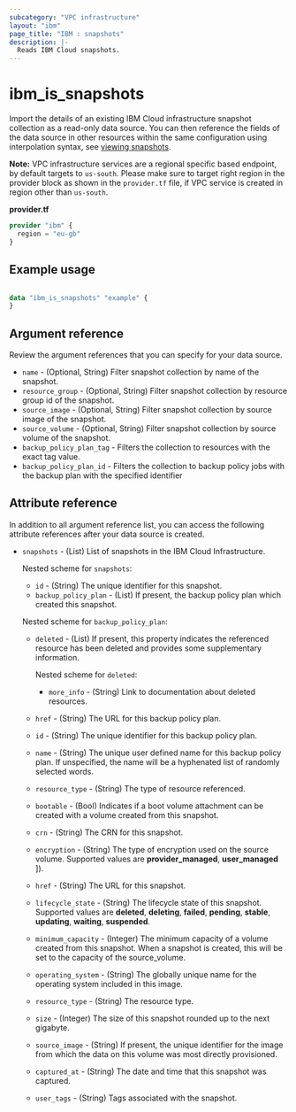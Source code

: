 ```yaml
---
subcategory: "VPC infrastructure"
layout: "ibm"
page_title: "IBM : snapshots"
description: |-
  Reads IBM Cloud snapshots.
---
```

# ibm_is_snapshots

Import the details of an existing IBM Cloud infrastructure snapshot collection as a read-only data source. You can then reference the fields of the data source in other resources within the same configuration using interpolation syntax, see [viewing snapshots](https://cloud.ibm.com/docs/vpc?topic=vpc-snapshots-vpc-view).

**Note:** 
VPC infrastructure services are a regional specific based endpoint, by default targets to `us-south`. Please make sure to target right region in the provider block as shown in the `provider.tf` file, if VPC service is created in region other than `us-south`.

**provider.tf**

```terraform
provider "ibm" {
  region = "eu-gb"
}
```


## Example usage

```terraform

data "ibm_is_snapshots" "example" {
}

```

## Argument reference
Review the argument references that you can specify for your data source. 

- `name` - (Optional, String) Filter snapshot collection by name of the snapshot.
- `resource_group` - (Optional, String) Filter snapshot collection by resource group id of the snapshot.
- `source_image` - (Optional, String) Filter snapshot collection by source image of the snapshot.
- `source_volume` - (Optional, String) Filter snapshot collection by source volume of the snapshot.
- `backup_policy_plan_tag` - Filters the collection to resources with the exact tag value.
- `backup_policy_plan_id` - Filters the collection to backup policy jobs with the backup plan with the specified identifier


## Attribute reference
In addition to all argument reference list, you can access the following attribute references after your data source is created.

- `snapshots` - (List) List of snapshots in the IBM Cloud Infrastructure.
  
  Nested scheme for `snapshots`:
  - `id` - (String) The unique identifier for this snapshot.
  - `backup_policy_plan` - (List) If present, the backup policy plan which created this snapshot.
  
   Nested scheme for `backup_policy_plan`:
    - `deleted` - (List) If present, this property indicates the referenced resource has been deleted and provides some supplementary information.
   
      Nested scheme for `deleted`:
      - `more_info` - (String) Link to documentation about deleted resources.
    - `href` - (String) The URL for this backup policy plan.
    - `id` - (String) The unique identifier for this backup policy plan.
    - `name` - (String) The unique user defined name for this backup policy plan. If unspecified, the name will be a hyphenated list of randomly selected words.
    - `resource_type` - (String) The type of resource referenced.
  - `bootable` - (Bool) Indicates if a boot volume attachment can be created with a volume created from this snapshot.
  - `crn` - (String) The CRN for this snapshot.
  - `encryption` - (String) The type of encryption used on the source volume. Supported values are **provider_managed**, **user_managed** ]).
  - `href` - (String) The URL for this snapshot.
  - `lifecycle_state` - (String) The lifecycle state of this snapshot. Supported values are **deleted**, **deleting**, **failed**, **pending**, **stable**, **updating**, **waiting**, **suspended**.
  - `minimum_capacity` - (Integer) The minimum capacity of a volume created from this snapshot. When a snapshot is created, this will be set to the capacity of the source_volume.
  - `operating_system` - (String) The globally unique name for the operating system included in this image.  
  - `resource_type` - (String) The resource type.
  - `size` - (Integer) The size of this snapshot rounded up to the next gigabyte.
  - `source_image` - (String) If present, the unique identifier for the image from which the data on this volume was most directly provisioned.
  - `captured_at` - (String) The date and time that this snapshot was captured.
  - `user_tags` - (String) Tags associated with the snapshot.


